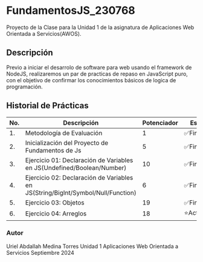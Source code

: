 # FundamentosJS_230768
Proyecto de la Clase para la Unidad 1 de la asignatura de Aplicaciones Web Orientada a Servicios(AWOS).


## Descripción
Previo a iniciar el desarrolo de software para web usando el framework de NodeJS, realizaremos un par de practicas de repaso en JavaScript puro, con el objetivo de confirmar los conocimientos básicos de logica de programación.

## Historial de Prácticas

|No.|Descripción|Potenciador| Estatus|
|--|--|--|--|
|1.|Metodología de Evaluación|1| ✅Finalizado|
|2.|Inicialización del Proyecto de Fundamentos de Js|5| ✅Finalizado|
|3.|Ejercicio 01: Declaración de Variables en JS(Undefined/Boolean/Number)|10|✅Finalizada|
|4.|Ejercicio 02: Declaración de Variables en JS(String/BigInt/Symbol/Null/Function)|6| ✅Finalizada|
|5.|Ejercicio 03: Objetos |19| ✅Finalizada|
|6.|Ejercicio 04: Arreglos|18| ⭐Activa|

### Autor
Uriel Abdallah Medina Torres
Unidad 1
Aplicaciones Web Orientada a Servicios
Septiembre 2024
